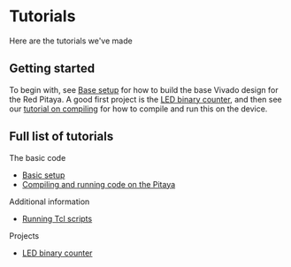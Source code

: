 # Tutorials

Here are the tutorials we've made


## Getting started
To begin with, see [Base setup](/Tutorials/SETUP_BaseCode) for how to build the base Vivado design for the Red Pitaya. A good first project is the [LED binary counter](/Tutorials/PROJ_LEDCounter), and then see our [tutorial on compiling](/Tutorials/SETUP_Compiling) for how to compile and run this on the device.

## Full list of tutorials

The basic code

- [Basic setup](/Tutorials/SETUP_BaseCode)
- [Compiling and running code on the Pitaya](/Tutorials/SETUP_Compiling)

Additional information

- [Running Tcl scripts](/Tutorials/TCL_RunningTCL)

Projects

* [LED binary counter](/Tutorials/PROJ_LEDCounter)
